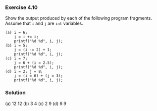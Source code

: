 ### Exercise 4.10

Show the output produced by each of the following program fragments. Assume that
`i` and `j` are `int` variables.

```
(a) i = 6;
    j = i += i;
    printf("%d %d", i, j);
(b) i = 5;
    j = (i -= 2) + 1;
    printf("%d %d", i, j);
(c) i = 7;
    j = 6 + (i = 2.5);
    printf("%d %d", i, j);
(d) i = 2; j = 8;
    j = (i = 6) + (j = 3);
    printf("%d %d", i, j);
```

### Solution

(a) 12 12
(b) 3 4
(c) 2 9
(d) 6 9

